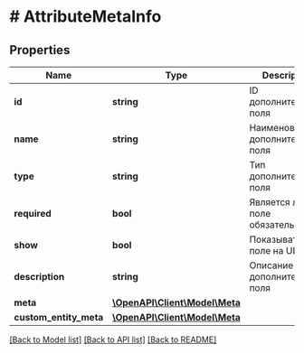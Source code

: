 # # AttributeMetaInfo

## Properties

Name | Type | Description | Notes
------------ | ------------- | ------------- | -------------
**id** | **string** | ID дополнительного поля | [optional]
**name** | **string** | Наименование дополнительного поля | [optional]
**type** | **string** | Тип дополнительного поля | [optional]
**required** | **bool** | Является ли поле обязательным | [optional]
**show** | **bool** | Показывать ли поле на UI | [optional]
**description** | **string** | Описание дополнительного поля | [optional]
**meta** | [**\OpenAPI\Client\Model\Meta**](Meta.md) |  | [optional]
**custom_entity_meta** | [**\OpenAPI\Client\Model\Meta**](Meta.md) |  | [optional]

[[Back to Model list]](../../README.md#models) [[Back to API list]](../../README.md#endpoints) [[Back to README]](../../README.md)
